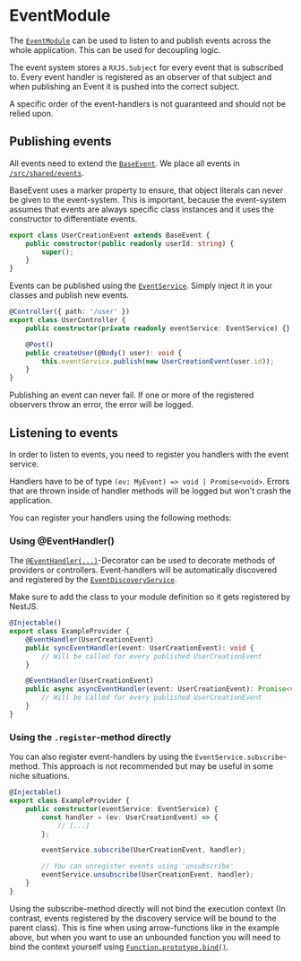 # EventModule

The [`EventModule`](/src/core/eventbus/event.module.ts) can be used to listen to and publish events across the whole application. This can be used for decoupling logic.

The event system stores a `RXJS.Subject` for every event that is subscribed to.
Every event handler is registered as an observer of that subject and when publishing an Event it is pushed into the correct subject.

A specific order of the event-handlers is not guaranteed and should not be relied upon.

## Publishing events

All events need to extend the [`BaseEvent`](/src/shared/events/base-event.ts). We place all events in [`/src/shared/events`](/src/shared/events).

BaseEvent uses a marker property to ensure, that object literals can never be given to the event-system. This is important, because the event-system assumes that events are always specific class instances and it uses the constructor to differentiate events.

```ts
export class UserCreationEvent extends BaseEvent {
    public constructor(public readonly userId: string) {
        super();
    }
}
```

Events can be published using the [`EventService`](/src/core/eventbus/services/event.service.ts). Simply inject it in your classes and publish new events.

```ts
@Controller({ path: '/user' })
export class UserController {
    public constructor(private readonly eventService: EventService) {}

    @Post()
    public createUser(@Body() user): void {
        this.eventService.publish(new UserCreationEvent(user.id));
    }
}
```

Publishing an event can never fail. If one or more of the registered observers throw an error, the error will be logged.

## Listening to events

In order to listen to events, you need to register you handlers with the event service.

Handlers have to be of type `(ev: MyEvent) => void | Promise<void>`.
Errors that are thrown inside of handler methods will be logged but won't crash the application.

You can register your handlers using the following methods:

### Using @EventHandler()

The [`@EventHandler(...)`](/src/core/eventbus/decorators/event-handler.decorator.ts)-Decorator can be used to decorate methods of providers or controllers. Event-handlers will be automatically discovered and registered by the [`EventDiscoveryService`](src/core/eventbus/services/event-discovery.service.ts).

Make sure to add the class to your module definition so it gets registered by NestJS.

```ts
@Injectable()
export class ExampleProvider {
    @EventHandler(UserCreationEvent)
    public syncEventHandler(event: UserCreationEvent): void {
        // Will be called for every published UserCreationEvent
    }

    @EventHandler(UserCreationEvent)
    public async asyncEventHandler(event: UserCreationEvent): Promise<void> {
        // Will be called for every published UserCreationEvent
    }
}
```

### Using the `.register`-method directly

You can also register event-handlers by using the `EventService.subscribe`-method. This approach is not recommended but may be useful in some niche situations.

```ts
@Injectable()
export class ExampleProvider {
    public constructor(eventService: EventService) {
        const handler = (ev: UserCreationEvent) => {
            // [...]
        };

        eventService.subscribe(UserCreationEvent, handler);

        // You can unregister events using 'unsubscribe'
        eventService.unsubscribe(UserCreationEvent, handler);
    }
}
```

Using the subscribe-method directly will not bind the execution context (In contrast, events registered by the discovery service will be bound to the parent class). This is fine when using arrow-functions like in the example above, but when you want to use an unbounded function you will need to bind the context yourself using [`Function.prototype.bind()`](https://developer.mozilla.org/en-US/docs/Web/JavaScript/Reference/Global_objects/Function/bind).
